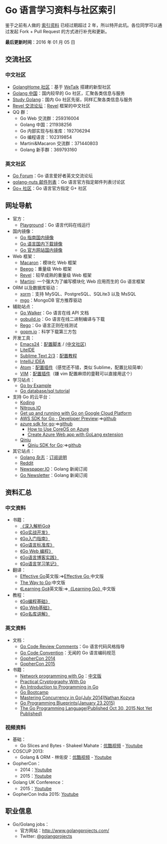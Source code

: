 Go 语言学习资料与社区索引
==============


鉴于之前有人做的 [索引资料](https://github.com/wonderfo/wonderfogo/wiki) 已经过期超过 2 年，所以特开此坑。各位同学可以通过发起 Fork + Pull Request 的方式进行补充和更新。

**最后更新时间**：2016 年 01 月 05 日

## 交流社区

### 中文社区

 - [GolangHome 社区](http://golanghome.com/)：基于 [WeTalk](https://github.com/beego/wetalk) 搭建的新型社区
 - [Golang 中国](http://www.golangtc.com/)：国内较早的 Go 社区，汇聚各类信息与服务
 - [Study Golang](http://studygolang.com/)：国内 Go 社区先驱，同样汇聚各类信息与服务
 - [Revel 交流论坛](http://gorevel.cn/)：[Revel](https://github.com/revel/revel) 框架的中文社区
 - QQ 群：
 	- Go Web 交流群：259316004
 	- Golang 中国：211938256
 	- Go 内部实现与标准库：192706294
 	- Go 编程语言：102319854
 	- Martini&Macaron 交流群：371440803
 	- Golang 新手群：369793160

### 英文社区

- [Go Forum](https://forum.golangbridge.org/)：Go 语言爱好者英文交流论坛
- [golang-nuts 邮件列表](https://groups.google.com/forum/#!forum/golang-nuts)：Go 语言官方指定邮件列表讨论区
- [Go+ 社区](https://plus.google.com/u/0/communities/114112804251407510571)：Go 语言官方指定 G+ 社区

## 网址导航

- 官方：
	- [Playground](http://play.golang.org)：Go 语言代码在线运行
- 国内镜像：
	- [Go 指南国内镜像](http://tour.golangtc.com/)
	- [Go 语言国内下载镜像](http://www.golangtc.com/download)
	- [Go 官方网站国内镜像](http://docs.studygolang.com/)
- Web 框架：
	- [Macaron](https://go-macaron.com/)：模块化 Web 框架
	- [Beego](http://beego.me/)：重量级 Web 框架
	- [Revel](https://github.com/revel/revel)：较早成熟的重量级 Web 框架
	- [Martini](https://github.com/go-martini/martini): 一个强大为了编写模块化 Web 应用而生的 Go 语言框架
- ORM 以及数据库驱动：
	- [xorm](https://github.com/go-xorm/xorm)：支持 MySQL、PostgreSQL、SQLite3 以及 MsSQL
	- [mgo](http://labix.org/mgo)：MongoDB 官方推荐驱动
- 辅助站点：
	- [Go Walker](https://gowalker.org)：Go 语言在线 API 文档
	- [gobuild.io](http://gobuild.io/)：Go 语言在线二进制编译与下载
	- [Rego](http://regoio.herokuapp.com/)：Go 语言正则在线测试
	- [gopm.io](https://gopm.io)：科学下载第三方包
- 开发工具：
    - [Emacs24](http://ftp.gnu.org/gnu/emacs/)：[配置脚本](https://github.com/wackonline/hack/blob/master/install-mint-dev/install-emacs.d.sh) / [(中文社区)](http://emacser.com/)
	- [LiteIDE](https://github.com/visualfc/liteide)
	- [Sublime Text 2/3](http://sublimetext.com)：[配置教程](http://my.oschina.net/Obahua/blog/110767)
	- [IntelliJ IDEA](http://www.jetbrains.com/idea/)
    - [Atom](https://atom.io)：[配置插件](https://atom.io/packages/go-plus)（感觉还不错，类似 Sublime，配置比较简单）
    - [VIM](http://www.vim.org)：[配置插件](https://github.com/humiaozuzu/dot-vimrc)（嫌 vim 配置麻烦的童鞋可以直接用这个）
- 学习站点：
	- [Go by Example](https://gobyexample.com/)
	- [Go database/sql tutorial](http://go-database-sql.org/)
- 支持 Go 的云平台：
	- [Koding](https://koding.com/)
	- [Nitrous.IO](https://www.nitrous.io/)
	- [Get up and running with Go on Google Cloud Platform]( https://cloud.google.com/go/)
	- [AWS SDK for Go - Developer Preview](http://aws.amazon.com/cn/sdk-for-go/):=>[github](https://github.com/aws/aws-sdk-go)
	- [azure sdk for go](https://godoc.org/github.com/Azure/azure-sdk-for-go):=>[github](https://github.com/Azure/azure-sdk-for-go)
        - [How to Use CoreOS on Azure](https://azure.microsoft.com/zh-cn/documentation/articles/virtual-machines-linux-coreos-how-to/)
        - [Create Azure Web app with GoLang extension](https://azure.microsoft.com/zh-cn/documentation/templates/101-webapp-with-golang/)
    - [Qiniu](https://www.qiniu.com)
    	- [Qiniu SDK for Go](http://developer.qiniu.com/docs/v6/sdk/go-sdk.html):=>[github](https://github.com/qiniu/api.v6)
- 其它站点：
	- [Golang 杂志](https://flipboard.com/section/the-golang-magazine-bJ1GqB)：[订阅说明](http://bbs.go-china.org/post/476)
	- [Reddit](http://www.reddit.com/r/golang/)
	- [Newspaper.IO](http://www.newspaper.io/golang)：Golang 新闻订阅
	- [Go Newsletter](http://www.golangweekly.com/)：Golang 新闻订阅

## 资料汇总

### 中文资料

- 书籍：
	- [《深入解析Go》](https://github.com/tiancaiamao/go-internals)
	- [《Go实战开发》](https://github.com/astaxie/Go-in-Action)
	- [《Go入门指南》](https://github.com/Unknwon/the-way-to-go_ZH_CN)
	- [《Go语言标准库》](https://github.com/polaris1119/The-Golang-Standard-Library-by-Example)
	- [《Go Web 编程》](https://github.com/astaxie/build-web-application-with-golang)
	- [《Go语言博客实践》](https://github.com/achun/Go-Blog-In-Action)
	- [《Go语言学习笔记》](https://github.com/qyuhen/book)
- 翻译：
	- [Effective Go](https://golang.org/doc/effective_go.html)英文版:=>[Effective Go ](http://www.hellogcc.org/effective_go.html)中文版
	- [The Way to Go](https://github.com/Unknwon/the-way-to-go_ZH_CN):中文版
	- [《Learning Go》](https://github.com/miekg/gobook)英文版:=>[《Learning Go》](https://github.com/mikespook/Learning-Go-zh-cn)中文版
- 教程：
	- [《Go编程基础》](https://github.com/Unknwon/go-fundamental-programming)
	- [《Go Web基础》](https://github.com/Unknwon/go-web-foundation)
	- [《Go名库讲解》](https://github.com/Unknwon/go-rock-libraries-showcases)

### 英文资料

- 文档：
	- [Go Code Review Comments](https://code.google.com/p/go-wiki/wiki/CodeReviewComments)：Go 语言代码风格指导
	- [Go Code Convention](https://github.com/Unknwon/go-code-convention)：无闻的 Go 语言编码规范
	- [GopherCon 2014](https://github.com/gophercon/2014-talks)
	- [GopherCon 2015](https://github.com/gophercon/2015-talks)
- 书籍：
	- [Network programming with Go](http://jan.newmarch.name/go/)：[中文版](https://github.com/astaxie/NPWG_zh)
	- [Practical Cryptography With Go](https://leanpub.com/gocrypto/read#leanpub-auto-select-bibliography)
	- [An Introduction to Programming in Go](http://www.golang-book.com/)
	- [Go Bootcamp](http://www.golangbootcamp.com/book)
	- [Mastering Concurrency in Go(July 2014)Nathan Kozyra](https://www.packtpub.com/application-development/mastering-concurrency-go)
	- [Go Programming Blueprints(January 23,2015)](https://www.packtpub.com/application-development/go-programming-blueprints)
	- [The Go Programming Language(Published Oct 30, 2015,Not Yet Published)](http://www.gopl.io/)

### 视频资料

- 基础：
	- Go Slices and Bytes - Shakeel Mahate：[优酷视频](http://v.youku.com/v_show/id_XNjkzMjM1Mjg4.html) - [Youtube](http://www.youtube.com/watch?v=dKlNSIUSfz0)
- COSCUP 2013:
	- Golang & ORM - 林佑安：[优酷视频](http://v.youku.com/v_show/id_XNjkzMTQ1MjYw.html) - [Youtube](http://www.youtube.com/watch?v=VwAtYGyjTks)
- GopherCon：
	- 2014：[Youtube](https://www.youtube.com/playlist?list=PL2ntRZ1ySWBcD_BiJiDJUcyrb2w3bTulF)
	- 2015：[Youtube](https://www.youtube.com/playlist?list=PL2ntRZ1ySWBf-_z-gHCOR2N156Nw930Hm)
- Golang UK Conference：
	- 2015：[Youtube](https://www.youtube.com/playlist?list=PLDWZ5uzn69ezRJYeWxYNRMYebvf8DerHd)
- GopherCon India 2015: [Youtube](https://www.youtube.com/playlist?list=PLxFC1MYuNgJTY3uQ5Ja4F5Sz305nnrBOq)

## 职业信息

- Go/Golang jobs：
	- 官方网站：http://www.golangprojects.com/
	- Twitter: [@golangprojects](https://twitter.com/golangprojects) 
